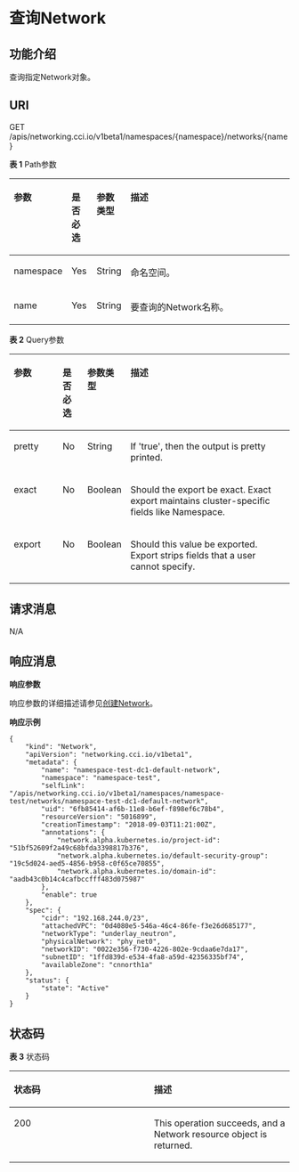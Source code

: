 # 查询Network<a name="cci_02_2015"></a>

## 功能介绍<a name="section1686113493165"></a>

查询指定Network对象。

## URI<a name="section8403243161416"></a>

GET /apis/networking.cci.io/v1beta1/namespaces/\{namespace\}/networks/\{name\}

**表 1**  Path参数

<a name="zh-cn_topic_0079615000_table64523107"></a>
<table><thead align="left"><tr id="zh-cn_topic_0079615000_row55516030"><th class="cellrowborder" valign="top" width="18%" id="mcps1.2.5.1.1"><p id="zh-cn_topic_0079615000_p504568"><a name="zh-cn_topic_0079615000_p504568"></a><a name="zh-cn_topic_0079615000_p504568"></a>参数</p>
</th>
<th class="cellrowborder" valign="top" width="9%" id="mcps1.2.5.1.2"><p id="p64287338205444"><a name="p64287338205444"></a><a name="p64287338205444"></a>是否必选</p>
</th>
<th class="cellrowborder" valign="top" width="10%" id="mcps1.2.5.1.3"><p id="p1891094219478"><a name="p1891094219478"></a><a name="p1891094219478"></a>参数类型</p>
</th>
<th class="cellrowborder" valign="top" width="63%" id="mcps1.2.5.1.4"><p id="p39891894205444"><a name="p39891894205444"></a><a name="p39891894205444"></a>描述</p>
</th>
</tr>
</thead>
<tbody><tr id="zh-cn_topic_0079615000_row41865316"><td class="cellrowborder" valign="top" width="18%" headers="mcps1.2.5.1.1 "><p id="zh-cn_topic_0079615000_p35647420"><a name="zh-cn_topic_0079615000_p35647420"></a><a name="zh-cn_topic_0079615000_p35647420"></a>namespace</p>
</td>
<td class="cellrowborder" valign="top" width="9%" headers="mcps1.2.5.1.2 "><p id="zh-cn_topic_0079615000_p1759884"><a name="zh-cn_topic_0079615000_p1759884"></a><a name="zh-cn_topic_0079615000_p1759884"></a>Yes</p>
</td>
<td class="cellrowborder" valign="top" width="10%" headers="mcps1.2.5.1.3 "><p id="p19910542114715"><a name="p19910542114715"></a><a name="p19910542114715"></a>String</p>
</td>
<td class="cellrowborder" valign="top" width="63%" headers="mcps1.2.5.1.4 "><p id="zh-cn_topic_0079615000_p8332925"><a name="zh-cn_topic_0079615000_p8332925"></a><a name="zh-cn_topic_0079615000_p8332925"></a>命名空间。</p>
</td>
</tr>
<tr id="row544575442510"><td class="cellrowborder" valign="top" width="18%" headers="mcps1.2.5.1.1 "><p id="p344535414251"><a name="p344535414251"></a><a name="p344535414251"></a>name</p>
</td>
<td class="cellrowborder" valign="top" width="9%" headers="mcps1.2.5.1.2 "><p id="p844555492518"><a name="p844555492518"></a><a name="p844555492518"></a>Yes</p>
</td>
<td class="cellrowborder" valign="top" width="10%" headers="mcps1.2.5.1.3 "><p id="p17910154210475"><a name="p17910154210475"></a><a name="p17910154210475"></a>String</p>
</td>
<td class="cellrowborder" valign="top" width="63%" headers="mcps1.2.5.1.4 "><p id="p94451454182517"><a name="p94451454182517"></a><a name="p94451454182517"></a>要查询的Network名称。</p>
</td>
</tr>
</tbody>
</table>

**表 2**  Query参数

<a name="table129281841141611"></a>
<table><thead align="left"><tr id="row14943164181616"><th class="cellrowborder" valign="top" width="18%" id="mcps1.2.5.1.1"><p id="p89431141121610"><a name="p89431141121610"></a><a name="p89431141121610"></a>参数</p>
</th>
<th class="cellrowborder" valign="top" width="9%" id="mcps1.2.5.1.2"><p id="p209431141201618"><a name="p209431141201618"></a><a name="p209431141201618"></a>是否必选</p>
</th>
<th class="cellrowborder" valign="top" width="10%" id="mcps1.2.5.1.3"><p id="p17943041131618"><a name="p17943041131618"></a><a name="p17943041131618"></a>参数类型</p>
</th>
<th class="cellrowborder" valign="top" width="63%" id="mcps1.2.5.1.4"><p id="p1394334141617"><a name="p1394334141617"></a><a name="p1394334141617"></a>描述</p>
</th>
</tr>
</thead>
<tbody><tr id="row13943841171610"><td class="cellrowborder" valign="top" width="18%" headers="mcps1.2.5.1.1 "><p id="p8943144116167"><a name="p8943144116167"></a><a name="p8943144116167"></a>pretty</p>
</td>
<td class="cellrowborder" valign="top" width="9%" headers="mcps1.2.5.1.2 "><p id="p12943164161619"><a name="p12943164161619"></a><a name="p12943164161619"></a>No</p>
</td>
<td class="cellrowborder" valign="top" width="10%" headers="mcps1.2.5.1.3 "><p id="p10943144111613"><a name="p10943144111613"></a><a name="p10943144111613"></a><span>String</span></p>
</td>
<td class="cellrowborder" valign="top" width="63%" headers="mcps1.2.5.1.4 "><p id="p149432411161"><a name="p149432411161"></a><a name="p149432411161"></a>If 'true', then the output is pretty printed.</p>
</td>
</tr>
<tr id="row20959124115162"><td class="cellrowborder" valign="top" width="18%" headers="mcps1.2.5.1.1 "><p id="p7959141111610"><a name="p7959141111610"></a><a name="p7959141111610"></a><span>exact</span></p>
</td>
<td class="cellrowborder" valign="top" width="9%" headers="mcps1.2.5.1.2 "><p id="p9959841171617"><a name="p9959841171617"></a><a name="p9959841171617"></a>No</p>
</td>
<td class="cellrowborder" valign="top" width="10%" headers="mcps1.2.5.1.3 "><p id="p7959144116160"><a name="p7959144116160"></a><a name="p7959144116160"></a><span>Boolean</span></p>
</td>
<td class="cellrowborder" valign="top" width="63%" headers="mcps1.2.5.1.4 "><p id="p14959204141618"><a name="p14959204141618"></a><a name="p14959204141618"></a>Should the export be exact. Exact export maintains cluster-specific fields like Namespace.</p>
</td>
</tr>
<tr id="row14959174141611"><td class="cellrowborder" valign="top" width="18%" headers="mcps1.2.5.1.1 "><p id="p8959341141611"><a name="p8959341141611"></a><a name="p8959341141611"></a>export</p>
</td>
<td class="cellrowborder" valign="top" width="9%" headers="mcps1.2.5.1.2 "><p id="p1995954110161"><a name="p1995954110161"></a><a name="p1995954110161"></a>No</p>
</td>
<td class="cellrowborder" valign="top" width="10%" headers="mcps1.2.5.1.3 "><p id="p495904191616"><a name="p495904191616"></a><a name="p495904191616"></a><span>Boolean</span></p>
</td>
<td class="cellrowborder" valign="top" width="63%" headers="mcps1.2.5.1.4 "><p id="p1195914414163"><a name="p1195914414163"></a><a name="p1195914414163"></a>Should this value be exported. Export strips fields that a user cannot specify.</p>
</td>
</tr>
</tbody>
</table>

## 请求消息<a name="section947084713911"></a>

N/A

## 响应消息<a name="section61819725020"></a>

**响应参数**

响应参数的详细描述请参见[创建Network](创建Network.md)。

**响应示例**

```
{
    "kind": "Network",
    "apiVersion": "networking.cci.io/v1beta1",
    "metadata": {
        "name": "namespace-test-dc1-default-network",
        "namespace": "namespace-test",
        "selfLink": "/apis/networking.cci.io/v1beta1/namespaces/namespace-test/networks/namespace-test-dc1-default-network",
        "uid": "6fb85414-af6b-11e8-b6ef-f898ef6c78b4",
        "resourceVersion": "5016899",
        "creationTimestamp": "2018-09-03T11:21:00Z",
        "annotations": {
            "network.alpha.kubernetes.io/project-id": "51bf52609f2a49c68bfda3398817b376",
            "network.alpha.kubernetes.io/default-security-group": "19c5d024-aed5-4856-b958-c0f65ce70855",
            "network.alpha.kubernetes.io/domain-id": "aadb43c0b14c4cafbccfff483d075987"
        },
        "enable": true
    },
    "spec": {
        "cidr": "192.168.244.0/23",
        "attachedVPC": "0d4080e5-546a-46c4-86fe-f3e26d685177",
        "networkType": "underlay_neutron",
        "physicalNetwork": "phy_net0",
        "networkID": "0022e356-f730-4226-802e-9cdaa6e7da17",
        "subnetID": "1ffd839d-e534-4fa8-a59d-42356335bf74",
        "availableZone": "cnnorth1a"
    },
    "status": {
        "state": "Active"
    }
}
```

## 状态码<a name="s50f1049a6a4d404c895cf636eb8f3bf1"></a>

**表 3**  状态码

<a name="zh-cn_topic_0079614900_table46761928"></a>
<table><thead align="left"><tr id="zh-cn_topic_0079614900_row33254664"><th class="cellrowborder" valign="top" width="50%" id="mcps1.2.3.1.1"><p id="p55616028205955"><a name="p55616028205955"></a><a name="p55616028205955"></a>状态码</p>
</th>
<th class="cellrowborder" valign="top" width="50%" id="mcps1.2.3.1.2"><p id="p8604418205955"><a name="p8604418205955"></a><a name="p8604418205955"></a>描述</p>
</th>
</tr>
</thead>
<tbody><tr id="zh-cn_topic_0079614900_row41084259"><td class="cellrowborder" valign="top" width="50%" headers="mcps1.2.3.1.1 "><p id="p148891415121113"><a name="p148891415121113"></a><a name="p148891415121113"></a>200</p>
</td>
<td class="cellrowborder" valign="top" width="50%" headers="mcps1.2.3.1.2 "><p id="zh-cn_topic_0079614931_p42890904"><a name="zh-cn_topic_0079614931_p42890904"></a><a name="zh-cn_topic_0079614931_p42890904"></a>This operation succeeds, and a Network resource object is returned.</p>
</td>
</tr>
</tbody>
</table>

